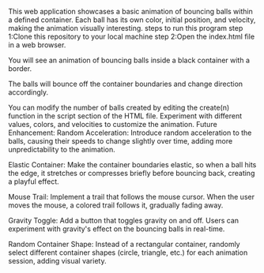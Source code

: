 This web application showcases a basic animation of bouncing balls within a defined container. Each ball has its own color, initial position, and velocity, making the animation visually interesting.
steps to run this program
step 1:Clone this repository to your local machine
step 2:Open the index.html file in a web browser.

You will see an animation of bouncing balls inside a black container with a border.

The balls will bounce off the container boundaries and change direction accordingly.

You can modify the number of balls created by editing the create(n) function in the script section of the HTML file.
Experiment with different values, colors, and velocities to customize the animation.
Future Enhancement:
Random Acceleration: Introduce random acceleration to the balls, causing their speeds to change slightly over time, adding more unpredictability to the animation.

Elastic Container: Make the container boundaries elastic, so when a ball hits the edge, it stretches or compresses briefly before bouncing back, creating a playful effect.

Mouse Trail: Implement a trail that follows the mouse cursor. When the user moves the mouse, a colored trail follows it, gradually fading away.

Gravity Toggle: Add a button that toggles gravity on and off. Users can experiment with gravity's effect on the bouncing balls in real-time.

Random Container Shape: Instead of a rectangular container, randomly select different container shapes (circle, triangle, etc.) for each animation session, adding visual variety.
